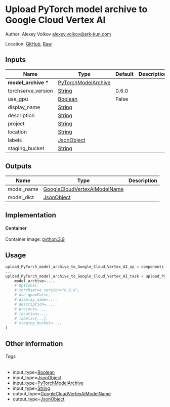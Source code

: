 <!-- BEGIN_GENERATED_CONTENT -->
# Upload PyTorch model archive to Google Cloud Vertex AI

Author: Alexey Volkov <alexey.volkov@ark-kun.com>

Location: [GitHub](https://github.com/Ark-kun/pipeline_components/blob/master/components/google-cloud/Vertex_AI/Models/Upload_PyTorch_model_archive/component.yaml), [Raw](https://raw.githubusercontent.com/Ark-kun/pipeline_components/master/components/google-cloud/Vertex_AI/Models/Upload_PyTorch_model_archive/component.yaml)

## Inputs

|Name|Type|Default|Description|
|-|-|-|-|
|**model_archive** **\***|[PyTorchModelArchive]|||
|torchserve_version|[String]|0.6.0||
|use_gpu|[Boolean]|False||
|display_name|[String]|||
|description|[String]|||
|project|[String]|||
|location|[String]|||
|labels|[JsonObject]|||
|staging_bucket|[String]|||

## Outputs

|Name|Type|Description|
|-|-|-|
|model_name|[GoogleCloudVertexAiModelName]||
|model_dict|[JsonObject]||

## Implementation

#### Container

Container image: [python:3.9](https://hub.docker.com/r/_/python)

## Usage

```python
upload_PyTorch_model_archive_to_Google_Cloud_Vertex_AI_op = components.load_component_from_url("https://raw.githubusercontent.com/Ark-kun/pipeline_components/master/components/google-cloud/Vertex_AI/Models/Upload_PyTorch_model_archive/component.yaml")
...
upload_PyTorch_model_archive_to_Google_Cloud_Vertex_AI_task = upload_PyTorch_model_archive_to_Google_Cloud_Vertex_AI_op(
    model_archive=...,
    # Optional:
    # torchserve_version="0.6.0",
    # use_gpu=False,
    # display_name=...,
    # description=...,
    # project=...,
    # location=...,
    # labels={...},
    # staging_bucket=...,
)
```

## Other information

###### Tags

* input_type=[Boolean]
* input_type=[JsonObject]
* input_type=[PyTorchModelArchive]
* input_type=[String]
* output_type=[GoogleCloudVertexAiModelName]
* output_type=[JsonObject]

[Boolean]: https://github.com/Ark-kun/pipeline_components/tree/master/types/Boolean
[GoogleCloudVertexAiModelName]: https://github.com/Ark-kun/pipeline_components/tree/master/types/GoogleCloudVertexAiModelName
[JsonObject]: https://github.com/Ark-kun/pipeline_components/tree/master/types/JsonObject
[PyTorchModelArchive]: https://github.com/Ark-kun/pipeline_components/tree/master/types/PyTorchModelArchive
[String]: https://github.com/Ark-kun/pipeline_components/tree/master/types/String
<!-- END_GENERATED_CONTENT -->
